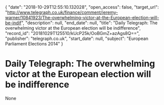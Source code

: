 {
  "date": "2018-10-29T12:55:10.132028", 
  "open_access": false, 
  "target_url": "http://www.telegraph.co.uk/finance/comment/jeremy-warner/10841923/The-overwhelming-victor-at-the-European-election-will-be-indif", 
  "description": null, 
  "end_date": null, 
  "title": "Daily Telegraph: The overwhelming victor at the European election will be indifference", 
  "record_id": "20181029T125510/kUcP25k/OoBGmZ+azAgs8Q==", 
  "publisher": "telegraph.co.uk", 
  "start_date": null, 
  "subject": "European Parliament Elections 2014"
}

# Daily Telegraph: The overwhelming victor at the European election will be indifference

None